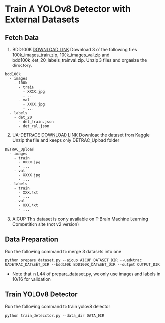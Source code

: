 # Train A YOLOv8 Detector with External Datasets

## Fetch Data
1. BDD100K
[DOWNLOAD LINK](https://dl.cv.ethz.ch/bdd100k/data/)
Download 3 of the following files 100k_images_train.zip, 100k_images_val.zip and bdd100k_det_20_labels_trainval.zip.
Unzip 3 files and organize the directory:
```
bdd100k
  - images
    - 100k
      - train
        - XXXX.jpg
        - ...
      - val
        - XXXX.jpg
        - ...
  - labels
    - det_20
      - det_train.json
      - det_val.json
```
2. UA-DETRACE
[DOWNLOAD LINK](https://www.kaggle.com/datasets/dtrnngc/ua-detrac-dataset)
Download the dataset from Kaggle
Unzip the file and keeps only DETRAC_Upload folder
```
DETRAC_Upload
  - images
    - train
      - XXXX.jpg
      - ...
    - val
      - XXXX.jpg
      - ...
  - labels
    - train
      - XXX.txt
      - ...
    - val
      - XXX.txt
      - ...
```
3. AICUP
This dataset is conly available on T-Brain Machine Learning Competition site (not v2 version)

## Data Preparation
Run the following command to merge 3 datasets into one
```
python prepare_dataset.py --aicup AICUP_DATASET_DIR --uadetrac UADETRAC_DATASET_DIR --bdd100k BDD100K_DATASET_DIR --output OUTPUT_DIR
```
- Note that in L44 of prepare_dataset.py, we only use images and labels in 10/16 for validation

## Train YOLOv8 Detector
Run the following command to train yolov8 detector
```
python train_detecctor.py --data_dir DATA_DIR
```